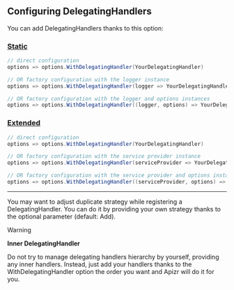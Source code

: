 ﻿## Configuring DelegatingHandlers

You can add DelegatingHandlers thanks to this option:

### [Static](#tab/tabid-static)

```csharp
// direct configuration
options => options.WithDelegatingHandler(YourDelegatingHandler)

// OR factory configuration with the logger instance
options => options.WithDelegatingHandler(logger => YourDelegatingHandler)

// OR factory configuration with the logger and options instances
options => options.WithDelegatingHandler((logger, options) => YourDelegatingHandler)
```

### [Extended](#tab/tabid-extended)

```csharp
// direct configuration
options => options.WithDelegatingHandler(YourDelegatingHandler)

// OR factory configuration with the service provider instance
options => options.WithDelegatingHandler(serviceProvider => YourDelegatingHandler)

// OR factory configuration with the service provider and options instances
options => options.WithDelegatingHandler((serviceProvider, options) => YourDelegatingHandler)
```

***

You may want to adjust duplicate strategy while registering a DelegatingHandler. You can do it by providing your own strategy thanks to the optional parameter (default: Add).


>[!WARNING]
>
>**Inner DelegatingHandler**
>
>Do not try to manage delegating handlers hierarchy by yourself, providing any inner handlers. Instead, just add your handlers thanks to the WithDelegatingHandler option the order you want and Apizr will do it for you.